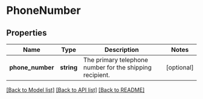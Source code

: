 # PhoneNumber

## Properties
Name | Type | Description | Notes
------------ | ------------- | ------------- | -------------
**phone_number** | **string** | The primary telephone number for the shipping recipient. | [optional] 

[[Back to Model list]](../../README.md#documentation-for-models) [[Back to API list]](../../README.md#documentation-for-api-endpoints) [[Back to README]](../../README.md)

